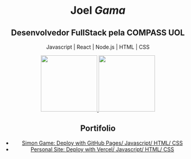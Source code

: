 <main align="center">
  <h1 class="nome">Joel <em>Gama</em></h1>
  <h2>Desenvolvedor FullStack pela COMPASS UOL</h2>
<p> Javascript | React | Node.js | HTML | CSS</p>
  

<section align="center">
    <a href="https://github.com/yoelgama">
      <img height="150em"
        src="https://streak-stats.demolab.com/?user=yoelgama" />
      <img height="150em"
        src="https://github-readme-stats.vercel.app/api/top-langs/?username=yoelgama&layout=compact&langs_count=7&theme=radical" />
    </a>
</section>
<section id="portifolio">
  <h2>Portifolio</h2>
  <ul>
    <li><a href="https://yoelgama.github.io/Simon-Game/">Simon Game: Deploy with GitHub Pages/ Javascript/ HTML/ CSS</a></li>
    <li><a href="https://joelgama.com/">Personal Site: Deploy with Vercel/ Javascript/ HTML/ CSS</a></li>
  </ul>
</section>
</main>
